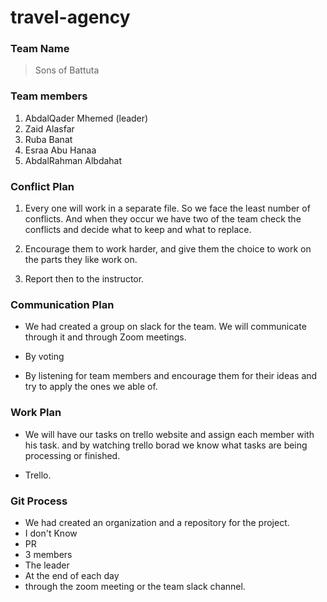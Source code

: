 # travel-agency

### Team Name
> Sons of Battuta
### Team members
1. AbdalQader Mhemed (leader)
2. Zaid Alasfar
3. Ruba Banat
4. Esraa Abu Hanaa
5. AbdalRahman Albdahat 

### Conflict Plan 

1. Every one will work in a separate file. So we face the least number of conflicts. And when they occur we have two of the team check the conflicts and decide what to keep and what to replace.

2. Encourage them to work harder, and give them the choice to work on the parts they like work on.

3. Report then to the instructor.

### Communication Plan
* We had created a group on slack for the team. We will communicate through it and through Zoom meetings.

* By voting
* By listening for team members and encourage them for their ideas and try to apply the ones we able of.

### Work Plan
* We will have our tasks on trello website and assign each member with his task. and by watching trello borad we know what tasks are being processing or finished.

* Trello.

### Git Process
* We had created an organization and a repository for the project.
* I don't Know
* PR
 * 3 members
 * The leader 
 * At the end of each day
 * through the zoom meeting or the team slack channel.